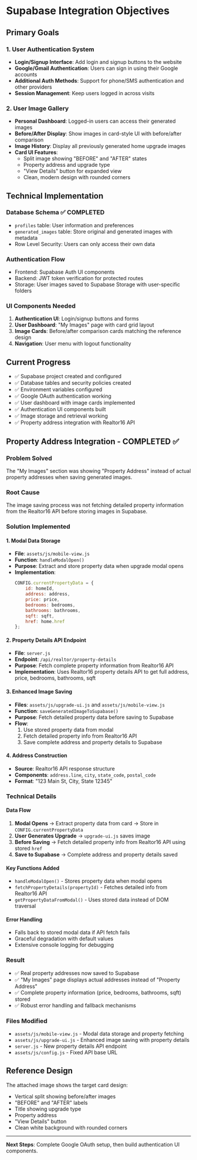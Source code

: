# Supabase Integration Objectives

## Primary Goals

### 1. User Authentication System
- **Login/Signup Interface**: Add login and signup buttons to the website
- **Google/Gmail Authentication**: Users can sign in using their Google accounts
- **Additional Auth Methods**: Support for phone/SMS authentication and other providers
- **Session Management**: Keep users logged in across visits

### 2. User Image Gallery
- **Personal Dashboard**: Logged-in users can access their generated images
- **Before/After Display**: Show images in card-style UI with before/after comparison
- **Image History**: Display all previously generated home upgrade images
- **Card UI Features**:
  - Split image showing "BEFORE" and "AFTER" states
  - Property address and upgrade type
  - "View Details" button for expanded view
  - Clean, modern design with rounded corners

## Technical Implementation

### Database Schema ✅ COMPLETED
- `profiles` table: User information and preferences
- `generated_images` table: Store original and generated images with metadata
- Row Level Security: Users can only access their own data

### Authentication Flow
- Frontend: Supabase Auth UI components
- Backend: JWT token verification for protected routes
- Storage: User images saved to Supabase Storage with user-specific folders

### UI Components Needed
1. **Authentication UI**: Login/signup buttons and forms
2. **User Dashboard**: "My Images" page with card grid layout
3. **Image Cards**: Before/after comparison cards matching the reference design
4. **Navigation**: User menu with logout functionality

## Current Progress
- ✅ Supabase project created and configured
- ✅ Database tables and security policies created
- ✅ Environment variables configured
- ✅ Google OAuth authentication working
- ✅ User dashboard with image cards implemented
- ✅ Authentication UI components built
- ✅ Image storage and retrieval working
- ✅ Property address integration with Realtor16 API

## Property Address Integration - COMPLETED ✅

### Problem Solved
The "My Images" section was showing "Property Address" instead of actual property addresses when saving generated images.

### Root Cause
The image saving process was not fetching detailed property information from the Realtor16 API before storing images in Supabase.

### Solution Implemented

#### 1. Modal Data Storage
- **File**: `assets/js/mobile-view.js`
- **Function**: `handleModalOpen()`
- **Purpose**: Extract and store property data when upgrade modal opens
- **Implementation**: 
  ```javascript
  CONFIG.currentPropertyData = {
      id: homeId,
      address: address,
      price: price,
      bedrooms: bedrooms,
      bathrooms: bathrooms,
      sqft: sqft,
      href: home.href
  };
  ```

#### 2. Property Details API Endpoint
- **File**: `server.js`
- **Endpoint**: `/api/realtor/property-details`
- **Purpose**: Fetch complete property information from Realtor16 API
- **Implementation**: Uses Realtor16 property details API to get full address, price, bedrooms, bathrooms, sqft

#### 3. Enhanced Image Saving
- **Files**: `assets/js/upgrade-ui.js` and `assets/js/mobile-view.js`
- **Function**: `saveGeneratedImageToSupabase()`
- **Purpose**: Fetch detailed property data before saving to Supabase
- **Flow**:
  1. Use stored property data from modal
  2. Fetch detailed property info from Realtor16 API
  3. Save complete address and property details to Supabase

#### 4. Address Construction
- **Source**: Realtor16 API response structure
- **Components**: `address.line`, `city`, `state_code`, `postal_code`
- **Format**: "123 Main St, City, State 12345"

### Technical Details

#### Data Flow
1. **Modal Opens** → Extract property data from card → Store in `CONFIG.currentPropertyData`
2. **User Generates Upgrade** → `upgrade-ui.js` saves image
3. **Before Saving** → Fetch detailed property info from Realtor16 API using stored `href`
4. **Save to Supabase** → Complete address and property details saved

#### Key Functions Added
- `handleModalOpen()` - Stores property data when modal opens
- `fetchPropertyDetails(propertyId)` - Fetches detailed info from Realtor16 API
- `getPropertyDataFromModal()` - Uses stored data instead of DOM traversal

#### Error Handling
- Falls back to stored modal data if API fetch fails
- Graceful degradation with default values
- Extensive console logging for debugging

### Result
- ✅ Real property addresses now saved to Supabase
- ✅ "My Images" page displays actual addresses instead of "Property Address"
- ✅ Complete property information (price, bedrooms, bathrooms, sqft) stored
- ✅ Robust error handling and fallback mechanisms

### Files Modified
- `assets/js/mobile-view.js` - Modal data storage and property fetching
- `assets/js/upgrade-ui.js` - Enhanced image saving with property details
- `server.js` - New property details API endpoint
- `assets/js/config.js` - Fixed API base URL

## Reference Design
The attached image shows the target card design:
- Vertical split showing before/after images
- "BEFORE" and "AFTER" labels
- Title showing upgrade type
- Property address
- "View Details" button
- Clean white background with rounded corners

---

**Next Steps**: Complete Google OAuth setup, then build authentication UI components.
